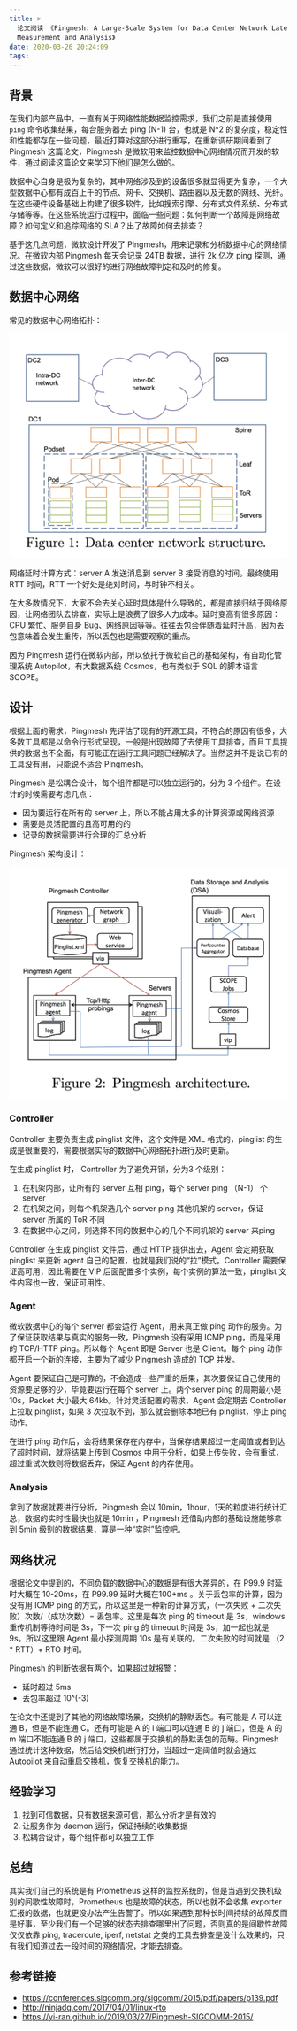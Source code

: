 ```yaml
---
title: >-
  论文阅读 《Pingmesh: A Large-Scale System for Data Center Network Latency
  Measurement and Analysis》
date: 2020-03-26 20:24:09
tags:
---
```




## 背景

在我们内部产品中，一直有关于网络性能数据监控需求，我们之前是直接使用 `ping` 命令收集结果，每台服务器去 ping (N-1) 台，也就是 N^2 的复杂度，稳定性和性能都存在一些问题，最近打算对这部分进行重写，在重新调研期间看到了 Pingmesh 这篇论文，Pingmesh 是微软用来监控数据中心网络情况而开发的软件，通过阅读这篇论文来学习下他们是怎么做的。

数据中心自身是极为复杂的，其中网络涉及到的设备很多就显得更为复杂，一个大型数据中心都有成百上千的节点、网卡、交换机、路由器以及无数的网线、光纤。在这些硬件设备基础上构建了很多软件，比如搜索引擎、分布式文件系统、分布式存储等等。在这些系统运行过程中，面临一些问题：如何判断一个故障是网络故障？如何定义和追踪网络的 SLA？出了故障如何去排查？

基于这几点问题，微软设计开发了 Pingmesh，用来记录和分析数据中心的网络情况。在微软内部 Pingmesh 每天会记录 24TB 数据，进行 2k 亿次 ping 探测，通过这些数据，微软可以很好的进行网络故障判定和及时的修复。

## 数据中心网络

常见的数据中心网络拓扑：

![](pingmesh-1.png)

网络延时计算方式：server A 发送消息到 server B 接受消息的时间。最终使用 RTT 时间，RTT 一个好处是绝对时间，与时钟不相关。

在大多数情况下，大家不会去关心延时具体是什么导致的，都是直接归结于网络原因，让网络团队去排查，实际上是浪费了很多人力成本。延时变高有很多原因：CPU 繁忙、服务自身 Bug、网络原因等等。往往丢包会伴随着延时升高，因为丢包意味着会发生重传，所以丢包也是需要观察的重点。

因为 Pingmesh 运行在微软内部，所以依托于微软自己的基础架构，有自动化管理系统 Autopilot，有大数据系统 Cosmos，也有类似于 SQL 的脚本语言 SCOPE。

## 设计

根据上面的需求，Pingmesh 先评估了现有的开源工具，不符合的原因有很多，大多数工具都是以命令行形式呈现，一般是出现故障了去使用工具排查，而且工具提供的数据也不全面，有可能正在运行工具问题已经解决了。当然这并不是说已有的工具没有用，只能说不适合 Pingmesh。


Pingmesh 是松耦合设计，每个组件都是可以独立运行的，分为 3 个组件。在设计的时候需要考虑几点：
* 因为要运行在所有的 server 上，所以不能占用太多的计算资源或网络资源
* 需要是灵活配置的且高可用的的
* 记录的数据需要进行合理的汇总分析

Pingmesh 架构设计：

![](pingmesh-2.png)

### Controller

Controller 主要负责生成 pinglist 文件，这个文件是 XML 格式的，pinglist 的生成是很重要的，需要根据实际的数据中心网络拓扑进行及时更新。

在生成 pinglist 时， Controller 为了避免开销，分为3 个级别：
1. 在机架内部，让所有的 server 互相 ping，每个 server ping （N-1） 个 server
2. 在机架之间，则每个机架选几个 server ping 其他机架的 server，保证 server 所属的 ToR 不同
3. 在数据中心之间，则选择不同的数据中心的几个不同机架的 server 来ping

Controller 在生成 pinglist 文件后，通过 HTTP 提供出去，Agent 会定期获取 pinglist 来更新 agent 自己的配置，也就是我们说的“拉”模式。Controller 需要保证高可用，因此需要在 VIP 后面配置多个实例，每个实例的算法一致，pinglist 文件内容也一致，保证可用性。

### Agent

微软数据中心的每个 server 都会运行 Agent，用来真正做 ping 动作的服务。为了保证获取结果与真实的服务一致，Pingmesh 没有采用 ICMP ping，而是采用的 TCP/HTTP ping。所以每个 Agent 即是 Server 也是 Client。每个 ping 动作都开启一个新的连接，主要为了减少 Pingmesh 造成的 TCP 并发。

Agent 要保证自己是可靠的，不会造成一些严重的后果，其次要保证自己使用的资源要足够的少，毕竟要运行在每个 server 上。两个server ping 的周期最小是 10s，Packet 大小最大 64kb。针对灵活配置的需求，Agent 会定期去 Controller 上拉取 pinglist，如果 3 次拉取不到，那么就会删除本地已有 pinglist，停止 ping 动作。

在进行 ping 动作后，会将结果保存在内存中，当保存结果超过一定阈值或者到达了超时时间，就将结果上传到 Cosmos 中用于分析，如果上传失败，会有重试，超过重试次数则将数据丢弃，保证 Agent 的内存使用。


### Analysis

拿到了数据就要进行分析，Pingmesh 会以 10min，1hour，1天的粒度进行统计汇总，数据的实时性最快也就是 10min ，Pingmesh 还借助内部的基础设施能够拿到 5min 级别的数据结果，算是一种“实时”监控吧。

## 网络状况

根据论文中提到的，不同负载的数据中心的数据是有很大差异的，在 P99.9 时延时大概在 10-20ms，在 P99.99 延时大概在100+ms 。关于丢包率的计算，因为没有用 ICMP ping 的方式，所以这里是一种新的计算方式，（一次失败 + 二次失败）次数/（成功次数）= 丢包率。这里是每次 ping 的 timeout 是 3s，windows 重传机制等待时间是 3s，下一次 ping 的 timeout 时间是 3s，加一起也就是 9s。所以这里跟 Agent 最小探测周期 10s 是有关联的。二次失败的时间就是 （2 * RTT）+ RTO 时间。

Pingmesh 的判断依据有两个，如果超过就报警：
* 延时超过 5ms
* 丢包率超过 10^(-3)


在论文中还提到了其他的网络故障场景，交换机的静默丢包。有可能是 A 可以连通 B，但是不能连通 C。还有可能是 A 的 i 端口可以连通 B 的 j 端口，但是 A 的 m 端口不能连通 B 的 j 端口，这些都属于交换机的静默丢包的范畴。Pingmesh 通过统计这种数据，然后给交换机进行打分，当超过一定阈值时就会通过 Autopilot 来自动重启交换机，恢复交换机的能力。


## 经验学习

1. 找到可信数据，只有数据来源可信，那么分析才是有效的
2. 让服务作为 daemon 运行，保证持续的收集数据
3. 松耦合设计，每个组件都可以独立工作


## 总结

其实我们自己的系统是有 Prometheus 这样的监控系统的，但是当遇到交换机级别的间歇性故障时，Prometheus 也是故障的状态，所以也就不会收集 exporter 汇报的数据，也就更没办法产生告警了。所以如果遇到那种长时间持续的故障反而是好事，至少我们有一个足够的状态去排查哪里出了问题，否则真的是间歇性故障仅仅依靠 ping, traceroute, iperf, netstat 之类的工具去排查是没什么效果的，只有我们知道过去一段时间的网络情况，才能去排查。


## 参考链接

* https://conferences.sigcomm.org/sigcomm/2015/pdf/papers/p139.pdf
* http://ninjadq.com/2017/04/01/linux-rto
* https://yi-ran.github.io/2019/03/27/Pingmesh-SIGCOMM-2015/
